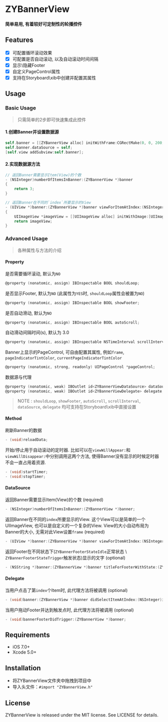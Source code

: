 # ZYBannerView
#### 简单易用, 有着较好可定制性的轮播控件


## Features

- [x] 可配置循环滚动效果
- [x] 可配置是否自动滚动, 以及自动滚动时间间隔
- [x] 显示\隐藏Footer
- [x] 自定义PageControl属性
- [x] 支持在Storyboard\xib中创建并配置其属性

## Usage

### Basic Usage

> 只需简单的2步即可快速集成此控件

#### 1.创建Banner并设置数据源

```Objective-C
self.banner = [[ZYBannerView alloc] initWithFrame:CGRectMake(0, 0, 200, 100)];
self.banner.dataSource = self;
[self.view addSubview:self.banner];
```

#### 2.实现数据源方法

```Objective-C
// 返回Banner需要显示Item(View)的个数
- (NSInteger)numberOfItemsInBanner:(ZYBannerView *)banner
{
    return 3;
}

// 返回Banner在不同的`index`所要显示的View
- (UIView *)banner:(ZYBannerView *)banner viewForItemAtIndex:(NSInteger)index
{
    UIImageView *imageView = [[UIImageView alloc] initWithImage:[UIImage imageNamed:@"xxx"]];
    return imageView;
}
```

### Advanced Usage

> 各种属性与方法的介绍

#### Property

是否需要循环滚动, 默认为`NO`
```Objective-C
@property (nonatomic, assign) IBInspectable BOOL shouldLoop;
```

是否显示Footer, 默认为`NO` (此属性为`YES`时, `shouldLoop`属性会被置为`NO`)
```Objective-C
@property (nonatomic, assign) IBInspectable BOOL showFooter;
```

是否自动滑动, 默认为`NO`
```Objective-C
@property (nonatomic, assign) IBInspectable BOOL autoScroll;
```

自动滑动间隔时间(s), 默认为 3.0
```Objective-C
@property (nonatomic, assign) IBInspectable NSTimeInterval scrollInterval;
```

Banner上显示的PageControl, 可自由配置其属性, 例如`frame`, `pageIndicatorTintColor`, `currentPageIndicatorTintColor`
```Objective-C
@property (nonatomic, strong, readonly) UIPageControl *pageControl;
```

数据源与代理
```Objective-C
@property (nonatomic, weak) IBOutlet id<ZYBannerViewDataSource> dataSource;
@property (nonatomic, weak) IBOutlet id<ZYBannerViewDelegate> delegate;
```

> NOTE : `shouldLoop`, `showFooter`, `autoScroll`, `scrollInterval`, `dataSource`, `delegate` 均可支持在Storyboard\xib中直接设置

#### Method

刷新Banner的数据
```Objective-C
- (void)reloadData;
```

开始/停止用于自动滚动的定时器. 比如可以在`viewWillAppear:`和`viewWillDisappear:`中分别调用这两个方法, 使得Banner没有显示的时候定时器不会一直占用着资源.
```Objective-C
- (void)startTimer;
- (void)stopTimer;
```

#### DataSource

返回Banner需要显示Item(View)的个数 (required)
```Objective-C
- (NSInteger)numberOfItemsInBanner:(ZYBannerView *)banner;
```

返回Banner在不同的`index`所要显示的View. 这个View可以是简单的一个UIImageView, 也可以是自定义的一个复杂的View. View的大小自动布局为Banner的大小, 无需对此View设置`frame` (required)
```Objective-C
- (UIView *)banner:(ZYBannerView *)banner viewForItemAtIndex:(NSInteger)index;
```

返回Footer在不同状态下(`ZYBannerFooterStateIdle`正常状态 \ `ZYBannerFooterStateTrigger`触发状态)显示的文字 (optional)
```Objective-C
- (NSString *)banner:(ZYBannerView *)banner titleForFooterWithState:(ZYBannerFooterState)footerState;
```

#### Delegate

当用户点击了第`index`个Item时, 此代理方法将被调用 (optional)
```Objective-C
- (void)banner:(ZYBannerView *)banner didSelectItemAtIndex:(NSInteger)index;
```

当用户拖动Footer并达到触发点时, 此代理方法将被调用  (optional)
```Objective-C
- (void)bannerFooterDidTrigger:(ZYBannerView *)banner;
```

## Requirements

- iOS 7.0+
- Xcode 5.0+

## Installation

- 将ZYBannerView文件夹中拖拽到项目中
- 导入头文件：`#import "ZYBannerView.h"`

## License

ZYBannerView is released under the MIT license. See LICENSE for details.
